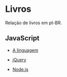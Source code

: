 # Livros

Relação de livros em pt-BR.

## JavaScript

* [A linguagem](https://github.com/HenriqueSilverio/livros/tree/master/javascript/linguagem)

* [jQuery](https://github.com/HenriqueSilverio/livros/tree/master/javascript/jquery)

* [Node.js](https://github.com/HenriqueSilverio/livros/tree/master/javascript/node)
